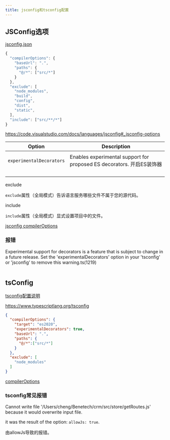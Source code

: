 ```yaml
---
title: jsconfig和tsconfig配置
---
```


## JSConfig选项

[jsconfig.json](https://code.visualstudio.com/docs/languages/jsconfig)

```js
{
  "compilerOptions": {
    "baseUrl": ".",
    "paths": {
      "@/*": ["src/*"]
    }
  },
  "exclude": [
    "node_modules",
    "build",
    "config",
    "dist",
    "static",
  ],
  "include": ["src/**/*"]
}
```



https://code.visualstudio.com/docs/languages/jsconfig#_jsconfig-options

| **Option**               | **Description**                                              |
| ------------------------ | ------------------------------------------------------------ |
|                          |                                                              |
| `experimentalDecorators` | Enables experimental support for proposed ES decorators. 开启ES装饰器 |
|                          |                                                              |
|                          |                                                              |
|                          |                                                              |
|                          |                                                              |



exclude

`exclude`属性（全局模式）告诉语言服务哪些文件不属于您的源代码。

include

`include`属性（全局模式）显式设置项目中的文件。



[jsconfig compilerOptions](https://code.visualstudio.com/docs/languages/jsconfig#_jsconfig-options)





### 报错

Experimental support for decorators is a feature that is subject to change in a future release. Set the 'experimentalDecorators' option in your 'tsconfig' or 'jsconfig' to remove this warning.ts(1219)

```json
```

## tsConfig

[tsconfig配置说明](https://code.visualstudio.com/docs/typescript/typescript-compiling#_tsconfigjson)

https://www.typescriptlang.org/tsconfig

```json
{
  "compilerOptions": {
    "target": "es2020",
    "experimentalDecorators": true,
    "baseUrl": ".",
    "paths": {
      "@/*":["src/*"]
    }
  },
  "exclude": [
    "node_modules"
  ]
}
```

[compilerOptions](https://www.tslang.cn/docs/handbook/compiler-options.html)



### tsconfig常见报错

Cannot write file '/Users/cheng/Benetech/crm/src/store/getRoutes.js' because it would overwrite input file.

it was the result of the option: `allowJs: true`.

由allowJs导致的报错。
